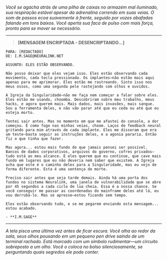 _Você se agacha atrás de uma pilha de caixas no armazém mal iluminado, sua respiração estável apesar da adrenalina correndo em suas veias. O som de passos ecoa suavemente à frente, seguido por vozes abafadas falando em tons baixos. Você aperta sua faca de pulso com mais força, pronto para se mover se necessário._

---

> **[MENSAGEM ENCRIPTADA - DESENCRIPTANDO...]**

```
PARA: [REDACTADO]
DE: I.M.SAGE@NEURALINK.NET

ASSUNTO: ELES ESTÃO OBSERVANDO.

Não posso deixar que eles vejam isso. Eles estão observando cada movimento, cada tecla pressionada. Os implantes—não estão mais aqui apenas para me aprimorar. Eles estão me rastreando. Sinto isso nos meus ossos, como uma segunda pele rastejando com olhos e ouvidos.

A Igreja da Singularidade—não me faça nem começar a falar sobre eles. Eles estão me usando, choomba. Descobriram sobre meu trabalho, meus hacks, e agora querem mais. Mais dados, mais invasões, mais sangue. Sou a ferramenta deles, e não vão parar até que eu ceda ou até que eu esteja morto.

Tentei sair antes. Mas no momento em que me afastei do console, a dor começou. É como fogo nas minhas veias, choom. Laços de feedback neural gritando para mim através de cada implante. Eles me disseram que era um teste—basta seguir as instruções deles, e a agonia pararia. Então fiz o que tinha que fazer.

Mas agora... estou mais fundo do que jamais pensei ser possível. Bancos de dados corporativos, arquivos do governo, cofres privados—tudo está ao meu alcance. E eles querem que eu continue, que cave mais fundo em lugares que eu não deveria nem saber que existem. A Igreja acha que este é o caminho deles para a Singularidade, mas eu vejo de forma diferente. Esta é uma sentença de morte.

Preciso sair antes que seja tarde demais. Ainda há uma porta dos fundos no sistema Neuralink, uma janela de vulnerabilidade que se abre por 45 segundos a cada ciclo de lua cheia. Essa é a nossa chance. Se você conseguir me passar as coordenadas do mainframe deles até lá, eu vou derrubá-lo. Mas se apresse—estou ficando sem tempo.

Eles estão observando tudo, e se me pegarem enviando esta mensagem... estou acabado.

- **I.M.SAGE**
```

---

_A tela pisca uma última vez antes de ficar escura. Você olha ao redor da sala, seus olhos pousando em um pequeno pen drive saindo de um terminal rachado. Está marcado com um símbolo rudimentar—um circuito sobreposto a um olho. Você o coloca no bolso silenciosamente, se perguntando quais segredos ele pode conter._
